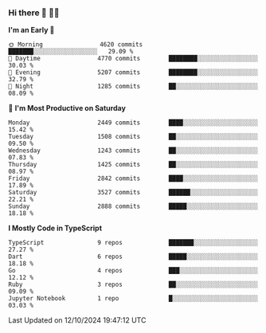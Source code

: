 ### Hi there 👋 🧑‍💻



<!--START_SECTION:waka-->
**I'm an Early 🐤** 

```text
🌞 Morning                4620 commits        ███████░░░░░░░░░░░░░░░░░░   29.09 % 
🌆 Daytime                4770 commits        ████████░░░░░░░░░░░░░░░░░   30.03 % 
🌃 Evening                5207 commits        ████████░░░░░░░░░░░░░░░░░   32.79 % 
🌙 Night                  1285 commits        ██░░░░░░░░░░░░░░░░░░░░░░░   08.09 % 
```
📅 **I'm Most Productive on Saturday** 

```text
Monday                   2449 commits        ████░░░░░░░░░░░░░░░░░░░░░   15.42 % 
Tuesday                  1508 commits        ██░░░░░░░░░░░░░░░░░░░░░░░   09.50 % 
Wednesday                1243 commits        ██░░░░░░░░░░░░░░░░░░░░░░░   07.83 % 
Thursday                 1425 commits        ██░░░░░░░░░░░░░░░░░░░░░░░   08.97 % 
Friday                   2842 commits        ████░░░░░░░░░░░░░░░░░░░░░   17.89 % 
Saturday                 3527 commits        ██████░░░░░░░░░░░░░░░░░░░   22.21 % 
Sunday                   2888 commits        █████░░░░░░░░░░░░░░░░░░░░   18.18 % 
```


**I Mostly Code in TypeScript** 

```text
TypeScript               9 repos             ███████░░░░░░░░░░░░░░░░░░   27.27 % 
Dart                     6 repos             █████░░░░░░░░░░░░░░░░░░░░   18.18 % 
Go                       4 repos             ███░░░░░░░░░░░░░░░░░░░░░░   12.12 % 
Ruby                     3 repos             ██░░░░░░░░░░░░░░░░░░░░░░░   09.09 % 
Jupyter Notebook         1 repo              █░░░░░░░░░░░░░░░░░░░░░░░░   03.03 % 
```




 Last Updated on 12/10/2024 19:47:12 UTC
<!--END_SECTION:waka-->


